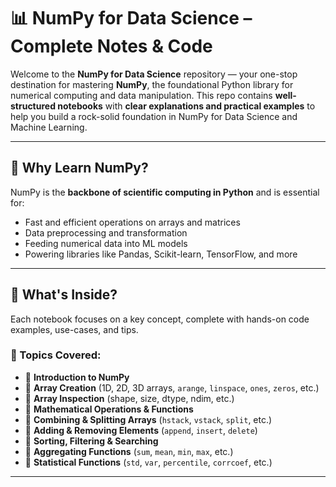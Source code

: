 # 📊 NumPy for Data Science – Complete Notes & Code

Welcome to the **NumPy for Data Science** repository — your one-stop destination for mastering **NumPy**, the foundational Python library for numerical computing and data manipulation. This repo contains **well-structured notebooks** with **clear explanations and practical examples** to help you build a rock-solid foundation in NumPy for Data Science and Machine Learning.

---

## 🚀 Why Learn NumPy?

NumPy is the **backbone of scientific computing in Python** and is essential for:
- Fast and efficient operations on arrays and matrices  
- Data preprocessing and transformation  
- Feeding numerical data into ML models  
- Powering libraries like Pandas, Scikit-learn, TensorFlow, and more

---

## 📘 What's Inside?

Each notebook focuses on a key concept, complete with hands-on code examples, use-cases, and tips.

### 🧠 Topics Covered:

- 📌 **Introduction to NumPy**  
- 📌 **Array Creation** (1D, 2D, 3D arrays, `arange`, `linspace`, `ones`, `zeros`, etc.)  
- 📌 **Array Inspection** (shape, size, dtype, ndim, etc.)  
- 📌 **Mathematical Operations & Functions**  
- 📌 **Combining & Splitting Arrays** (`hstack`, `vstack`, `split`, etc.)  
- 📌 **Adding & Removing Elements** (`append`, `insert`, `delete`)  
- 📌 **Sorting, Filtering & Searching**  
- 📌 **Aggregating Functions** (`sum`, `mean`, `min`, `max`, etc.)  
- 📌 **Statistical Functions** (`std`, `var`, `percentile`, `corrcoef`, etc.)

---

